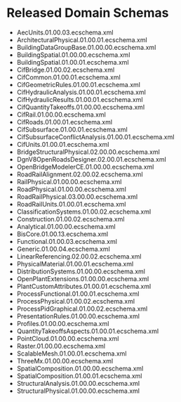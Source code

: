 # Released Domain Schemas

- AecUnits.01.00.03.ecschema.xml
- ArchitecturalPhysical.01.00.01.ecschema.xml
- BuildingDataGroupBase.01.00.00.ecschema.xml
- BuildingSpatial.01.00.00.ecschema.xml
- BuildingSpatial.01.00.01.ecschema.xml
- CifBridge.01.00.02.ecschema.xml
- CifCommon.01.00.01.ecschema.xml
- CifGeometricRules.01.00.01.ecschema.xml
- CifHydraulicAnalysis.01.00.01.ecschema.xml
- CifHydraulicResults.01.00.01.ecschema.xml
- CifQuantityTakeoffs.01.00.00.ecschema.xml
- CifRail.01.00.00.ecschema.xml
- CifRoads.01.00.01.ecschema.xml
- CifSubsurface.01.00.01.ecschema.xml
- CifSubsurfaceConflictAnalysis.01.00.01.ecschema.xml
- CifUnits.01.00.01.ecschema.xml
- BridgeStructuralPhysical.02.00.00.ecschema.xml
- DgnV8OpenRoadsDesigner.02.00.01.ecschema.xml
- OpenBridgeModelerCE.01.00.00.ecschema.xml
- RoadRailAlignment.02.00.02.ecschema.xml
- RailPhysical.01.00.00.ecschema.xml
- RoadPhysical.01.00.00.ecschema.xml
- RoadRailPhysical.03.00.00.ecschema.xml
- RoadRailUnits.01.00.01.ecschema.xml
- ClassificationSystems.01.00.02.ecschema.xml
- Construction.01.00.02.ecschema.xml
- Analytical.01.00.00.ecschema.xml
- BisCore.01.00.13.ecschema.xml
- Functional.01.00.03.ecschema.xml
- Generic.01.00.04.ecschema.xml
- LinearReferencing.02.00.02.ecschema.xml
- PhysicalMaterial.01.00.01.ecschema.xml
- DistributionSystems.01.00.00.ecschema.xml
- OpenPlantExtensions.01.00.00.ecschema.xml
- PlantCustomAttributes.01.00.01.ecschema.xml
- ProcessFunctional.01.00.01.ecschema.xml
- ProcessPhysical.01.00.02.ecschema.xml
- ProcessPidGraphical.01.00.02.ecschema.xml
- PresentationRules.01.00.00.ecschema.xml
- Profiles.01.00.00.ecschema.xml
- QuantityTakeoffsAspects.01.00.01.ecschema.xml
- PointCloud.01.00.00.ecschema.xml
- Raster.01.00.00.ecschema.xml
- ScalableMesh.01.00.01.ecschema.xml
- ThreeMx.01.00.00.ecschema.xml
- SpatialComposition.01.00.00.ecschema.xml
- SpatialComposition.01.00.01.ecschema.xml
- StructuralAnalysis.01.00.00.ecschema.xml
- StructuralPhysical.01.00.00.ecschema.xml
